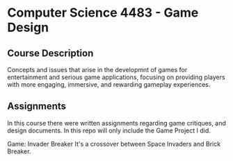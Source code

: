 # Computer Science 4483 - Game Design

## Course Description
Concepts and issues that arise in the developmnt of games for entertainment and serious game applications, focusing on providing players with more engaging, immersive, and rewarding gameplay experiences.

## Assignments

In this course there were written assignments regarding game critiques, and design documents.
In this repo will only include the Game Project I did.

Game: Invader Breaker
It's a crossover between Space Invaders and Brick Breaker.
